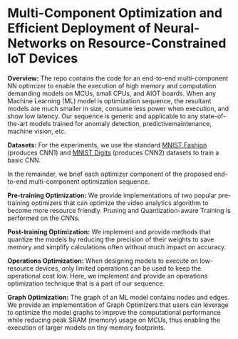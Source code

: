 # Multi-Component Optimization and Efficient Deployment of Neural-Networks on Resource-Constrained IoT Devices

**Overview:** The repo contains the code for an end-to-end multi-component NN optimizer to enable the execution of high memory and computation demanding models on MCUs, small CPUs, and AIOT boards. When any Machine Learning (ML) model is optimization sequence, the resultant models are much smaller in size, consume less power when execution, and show low latency. Our sequence is generic and applicable to any state-of-the-art models trained for anomaly detection, predictivemaintenance, machine vision, etc.

**Datasets:** For the experiments, we use the standard [MNIST Fashion](https://www.kaggle.com/zalando-research/fashionmnist) (produces CNN1) and [MNIST Digits](http://yann.lecun.com/exdb/mnist/) (produces CNN2) datasets to train a basic CNN. 

In the remainder, we brief each optimizer component of the proposed end-to-end multi-component optimization sequence.

**Pre-training Optimization:** We provide implementations of two popular pre-training optimizers that can optimize the video analytics algorithm to become more resource friendly. Pruning and Quantization-aware Training is performed on the CNNs.

**Post-training Optimization:** We implement and provide methods that quantize the models by reducing the precision of their weights to save memory and simplify calculations often without much impact on accuracy. 

**Operations Optimization:** When designing models to execute on low-resource devices, only limited operations can be used to keep the operational cost low. Here, we implement and provide an operations optimization technique that is a part of our sequence.

**Graph Optimization:** The graph of an ML model contains nodes and edges. We provide an implementation of Graph Optimizers that users can leverage to optimize the model graphs to improve the computational performance while reducing peak SRAM (memory) usage on MCUs, thus enabling the execution of larger models on tiny memory footprints.






